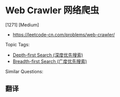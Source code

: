 # Web Crawler 网络爬虫

[1271] [Medium]

- https://leetcode-cn.com/problems/web-crawler/

Topic Tags:

- [Depth-first Search (深度优先搜索)](https://leetcode-cn.com/tag/depth-first-search/)
- [Breadth-first Search (广度优先搜索)](https://leetcode-cn.com/tag/breadth-first-search/)

Similar Questions:

## 翻译
